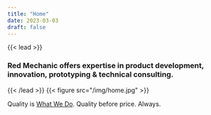 ```yaml
---
title: "Home"
date: 2023-03-03
draft: false
---
```

{{< lead >}}

### Red Mechanic offers expertise in product development, innovation, prototyping & technical consulting.
{{< /lead >}}
{{< figure src="/img/home.jpg" >}}

Quality is [What We Do](/what-we-do). Quality before price. Always.  

